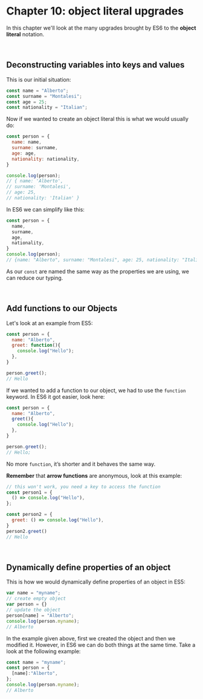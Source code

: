 # Chapter 10: object literal upgrades

In this chapter we'll look at the many upgrades brought by ES6 to the **object literal** notation.

&nbsp;

## Deconstructing variables into keys and values

This is our initial situation:

```javascript
const name = "Alberto";
const surname = "Montalesi";
const age = 25;
const nationality = "Italian";
```

Now if we wanted to create an object literal this is what we would usually do:

```javascript
const person = {
  name: name,
  surname: surname,
  age: age,
  nationality: nationality,
}

console.log(person);
// { name: 'Alberto',
// surname: 'Montalesi',
// age: 25,
// nationality: 'Italian' }
```

In ES6 we can simplify like this:

```javascript
const person = {
  name,
  surname,
  age,
  nationality,
}
console.log(person);
// {name: "Alberto", surname: "Montalesi", age: 25, nationality: "Italian"}
```

As our `const` are named the same way as the properties we are using, we can reduce our typing.

&nbsp;

## Add functions to our Objects

Let's look at an example from ES5:

```javascript
const person = {
  name: "Alberto",
  greet: function(){
    console.log("Hello");
  },
}

person.greet();
// Hello
```

If we wanted to add a function to our object, we had to use the `function` keyword. In ES6 it got easier, look here:

```javascript
const person = {
  name: "Alberto",
  greet(){
    console.log("Hello");
  },
}

person.greet();
// Hello;
```

No more `function`, it’s shorter and it behaves the same way.

**Remember** that **arrow functions** are anonymous, look at this example:

```javascript
// this won't work, you need a key to access the function
const person1 = {
  () => console.log("Hello"),
};

const person2 = {
  greet: () => console.log("Hello"),
}
person2.greet()
// Hello
```

&nbsp;

## Dynamically define properties of an object

This is how we would dynamically define properties of an object in ES5:

```javascript
var name = "myname";
// create empty object
var person = {}
// update the object
person[name] = "Alberto";
console.log(person.myname);
// Alberto
```

In the example given above, first we created the object and then we modified it. However, in ES6 we can do both things at the same time. Take a look at the following example:

```javascript
const name = "myname";
const person = {
  [name]:"Alberto",
};
console.log(person.myname);
// Alberto
```
